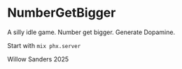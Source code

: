 # NumberGetBigger

A silly idle game. Number get bigger. Generate Dopamine.

Start with `mix phx.server`

Willow Sanders 2025
